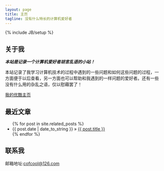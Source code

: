 ```yaml
---
layout: page
title: 主页
tagline: 没有什么特长的计算机爱好者
---
```

{% include JB/setup %}
## 关于我

***本站是记录一个计算机爱好者胡言乱语的小站！***

本站记录了我学习计算机技术的过程中遇到的一些问题和如何这些问题的过程，一方面便于以后查看，另一方面也可以帮助和我遇到的一样问题的爱好者。还有一些没有什么用的杂乱之语，仅以慰藉罢了！

<a href="http://i.youku.com/cofcool" target="_blank">我的优酷主页</a>

## 最近文章
<ul class="posts">
  {% for post in site.related_posts  %}
    <li><span>{{ post.date | date_to_string }}</span> &raquo; <a href="{{ BASE_PATH }}{{ post.url }}">{{ post.title }}</a></li>
  {% endfor %}
</ul>

## 联系我

邮箱地址:<cofcool@126.com>




